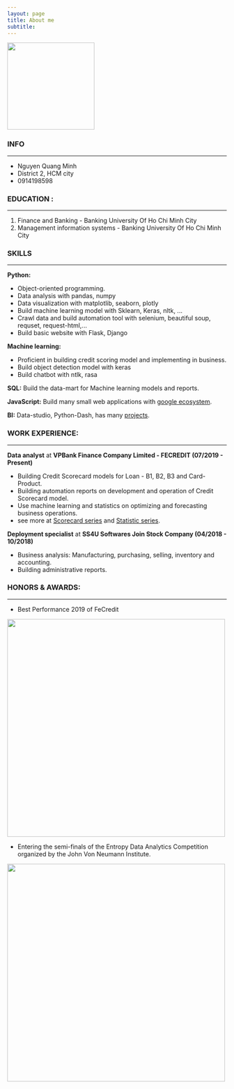 ```yaml
---
layout: page
title: About me
subtitle: 
---
```

    
<img src="https://raw.githubusercontent.com/minmax49/minmax49.github.io/master/img/me.jpg" width="200" text-align="center"/>


### INFO
-----------------
- Nguyen Quang Minh         
- District 2, HCM city
- 0914198598


### EDUCATION : 
-----------------
1. Finance and Banking - Banking University Of Ho Chi Minh City
2. Management information systems - Banking University Of Ho Chi Minh City


### SKILLS
-----------------

**Python:**
- Object-oriented programming. 
- Data analysis with pandas, numpy
- Data visualization with matplotlib, seaborn, plotly
- Build machine learning model with Sklearn, Keras, nltk, ...
- Crawl data and build automation tool with selenium, beautiful soup, requset, request-html,...
- Build basic website with Flask, Django
    
**Machine learning:**
- Proficient in building credit scoring model and implementing in business.
- Build object detection model with keras
- Build chatbot with ntlk, rasa
    
**SQL:** Build the data-mart for Machine learning models and reports.
    
**JavaScript:** Build many small web applications with <a href="https://minmax49.github.io/2019-11-15-google_app/">google ecosystem</a>.

**BI:** Data-studio, Python-Dash, has many <a href="https://minmax49.github.io/2020-04-18-HCM-housing-chapter-2/">projects</a>.


### WORK EXPERIENCE:
-----------------
**Data analyst** at **VPBank Finance Company Limited - FECREDIT (07/2019 - Present)**   

- Building Credit Scorecard models for Loan - B1, B2, B3 and Card-Product.
- Building automation reports on development and operation of Credit Scorecard model.
- Use machine learning and statistics on optimizing and forecasting business operations.
- see more at <a href="https://minmax49.github.io/2019-12-22-Credit-score-chapter-0/"> Scorecard series</a> and <a href="https://minmax49.github.io/Statistic/"> Statistic series</a>.


**Deployment specialist** at **SS4U Softwares Join Stock Company (04/2018 - 10/2018)**

- Business analysis: Manufacturing, purchasing, selling, inventory and accounting.
- Building administrative reports.



### HONORS & AWARDS:
-----------------
- Best Performance 2019 of FeCredit

<img src="https://raw.githubusercontent.com/minmax49/minmax49.github.io/master/img/bang.jpg" width="500" />

- Entering the semi-finals of the Entropy Data Analytics Competition organized by the John Von Neumann Institute.    

<img src="https://raw.githubusercontent.com/minmax49/minmax49.github.io/master/img/jvn2017.jpg" width="500" />


